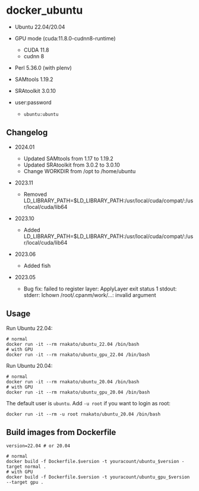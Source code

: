 # docker_ubuntu

- Ubuntu 22.04/20.04

- GPU mode (cuda:11.8.0-cudnn8-runtime)
   - CUDA 11.8
   - cudnn 8

- Perl 5.36.0 (with plenv)

- SAMtools 1.19.2
- SRAtoolkit 3.0.10

- user:password
    - `ubuntu:ubuntu`


## Changelog

- 2024.01
  - Updated SAMtools from 1.17 to 1.19.2
  - Updated SRAtoolkit from 3.0.2 to 3.0.10
  - Change WORKDIR from /opt to /home/ubuntu

- 2023.11
  - Removed LD_LIBRARY_PATH=$LD_LIBRARY_PATH:/usr/local/cuda/compat/:/usr/local/cuda/lib64

- 2023.10
  - Added LD_LIBRARY_PATH=$LD_LIBRARY_PATH:/usr/local/cuda/compat/:/usr/local/cuda/lib64

- 2023.06
  - Added fish

- 2023.05
  - Bug fix: failed to register layer: ApplyLayer exit status 1 stdout:  stderr: lchown /root/.cpanm/work/...: invalid argument


## Usage

Run Ubuntu 22.04:

    # normal
    docker run -it --rm rnakato/ubuntu_22.04 /bin/bash
    # with GPU
    docker run -it --rm rnakato/ubuntu_gpu_22.04 /bin/bash

Run Ubuntu 20.04:

    # normal
    docker run -it --rm rnakato/ubuntu_20.04 /bin/bash
    # with GPU
    docker run -it --rm rnakato/ubuntu_gpu_20.04 /bin/bash

The default user is `ubuntu`. Add `-u root` if you want to login as root:

    docker run -it --rm -u root rnakato/ubuntu_20.04 /bin/bash

## Build images from Dockerfile

    version=22.04 # or 20.04

    # normal
    docker build -f Dockerfile.$version -t youracount/ubuntu_$version -target normal .
    # with GPU
    docker build -f Dockerfile.$version -t youracount/ubuntu_gpu_$version --target gpu .
